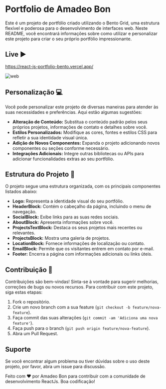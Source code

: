 # Portfolio de Amadeo Bon

Este é um projeto de portfólio criado utilizando o Bento Grid, uma estrutura flexível e poderosa para o desenvolvimento de interfaces web. Neste README, você encontrará informações sobre como utilizar e personalizar este projeto para criar o seu próprio portfólio impressionante.

## Live ▶

https://react-js-portfolio-bento.vercel.app/

![web](https://github.com/Amadeo-Frontend/ReactJs-Portfolio__Bento/assets/104178969/fce2399d-b5f8-4e89-80ea-420e40b61a6d)



## Personalização 💻

Você pode personalizar este projeto de diversas maneiras para atender às suas necessidades e preferências. Aqui estão algumas sugestões:

- **Alteração de Conteúdo:** Substitua o conteúdo padrão pelos seus próprios projetos, informações de contato e detalhes sobre você.
- **Estilos Personalizados:** Modifique as cores, fontes e estilos CSS para refletir a sua identidade visual única.
- **Adição de Novos Componentes:** Expanda o projeto adicionando novos componentes ou seções conforme necessário.
- **Integrações Adicionais:** Integre outras bibliotecas ou APIs para adicionar funcionalidades extras ao seu portfólio.

## Estrutura do Projeto 📂

O projeto segue uma estrutura organizada, com os principais componentes listados abaixo:

- **Logo:** Representa a identidade visual do seu portfólio.
- **HeaderBlock:** Contém o cabeçalho da página, incluindo o menu de navegação.
- **SocialBlock:** Exibe links para as suas redes sociais.
- **AboutBlock:** Apresenta informações sobre você.
- **ProjectsTextBlock:** Destaca os seus projetos mais recentes ou relevantes.
- **ProjectsBlock:** Mostra uma galeria de projetos.
- **LocationBlock:** Fornece informações de localização ou contato.
- **EmailBlock:** Permite que os visitantes entrem em contato por e-mail.
- **Footer:** Encerra a página com informações adicionais ou links úteis.

## Contribuição 🚀

Contribuições são bem-vindas! Sinta-se à vontade para sugerir melhorias, correções de bugs ou novos recursos. Para contribuir com este projeto, siga estas etapas:

1. Fork o repositório.
2. Crie um novo branch com a sua feature (`git checkout -b feature/nova-feature`).
3. Faça commit das suas alterações (`git commit -am 'Adiciona uma nova feature'`).
4. Faça push para o branch (`git push origin feature/nova-feature`).
5. Abra um Pull Request.

## Suporte

Se você encontrar algum problema ou tiver dúvidas sobre o uso deste projeto, por
favor, abra um issue para discussão.

Feito com ❤️ por Amadeo Bon para contribuir com a comunidade de desenvolvimento
ReactJs. Boa codificação!
